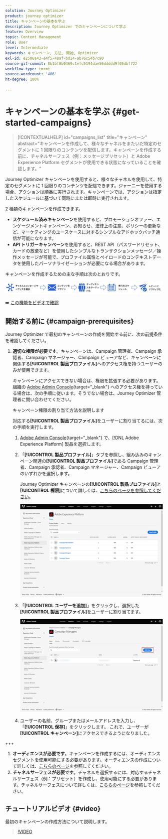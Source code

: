 ```yaml
---
solution: Journey Optimizer
product: journey optimizer
title: キャンペーンの基本を学ぶ
description: Journey Optimizer でのキャンペーンについて学ぶ
feature: Overview
topic: Content Management
role: User
level: Intermediate
keywords: キャンペーン, 方法, 開始, Optimizer
exl-id: e2506a43-e4f5-48af-bd14-ab76c54b7c90
source-git-commit: 8b1bf0b0469c1efc5194dae56ddddd9f05dbf722
workflow-type: tm+mt
source-wordcount: '406'
ht-degree: 100%

---
```


# キャンペーンの基本を学ぶ {#get-started-campaigns}

>[!CONTEXTUALHELP]
>id="campaigns_list"
>title="キャンペーン"
>abstract="キャンペーンを作成して、様々なチャネルをまたいだ特定のセグメントに 1 回限りのコンテンツを配信します。キャンペーンを作成する前に、チャネルサーフェス（例：メッセージプリセット）と Adobe Experience Platform セグメントが使用できる状態になっていることを確認します。"

Journey Optimizer キャンペーンを使用すると、様々なチャネルを使用して、特定のセグメントに 1 回限りのコンテンツを配信できます。ジャーニーを使用する場合、アクションは順番に実行されます。キャンペーンでは、アクションは指定したスケジュールに基づいて同時にまたは即時に実行されます。

2 種類のキャンペーンを作成できます。

* **スケジュール済みキャンペーン**&#x200B;を使用すると、プロモーションオファー、エンゲージメントキャンペーン、お知らせ、法律上の注意、ポリシーの更新など、マーケティングのユースケースに対するシンプルなアドホックバッチ通信が可能になります。
* **API トリガーキャンペーン**&#x200B;を使用すると、REST API（パスワードリセット、カードの放棄など）を使用したシンプルなトランザクションメッセージ／操作メッセージが可能で、プロファイル属性とペイロードのコンテキストデータを使用したパーソナライゼーションが必要になる場合があります。

キャンペーンを作成するための主な手順は次のとおりです。

![](assets/create-campaign-process.png)

➡️ [この機能をビデオで確認](#video)

## 開始する前に {#campaign-prerequisites}

Journey Optimizer で最初のキャンペーンの作成を開始する前に、次の前提条件を確認してください。

1. **適切な権限が必要です**。キャンペーンは、Campaign 管理者、Campaign 承認者、Campaign マネージャー、Campaign ビューアなど、キャンペーンに関係する&#x200B;**[!UICONTROL 製品プロファイル]**&#x200B;へのアクセス権を持つユーザーのみが使用できます。

   キャンペーンにアクセスできない場合は、権限を拡張する必要があります。組織の [Adobe Admin Console](https://adminconsole.adobe.com/){target="_blank"} へのアクセス権を持っている場合は、次の手順に従います。そうでない場合は、Journey Optimizer 管理者に問い合わせてください。

   キャンペーン権限の割り当て方法を説明します

   対応する&#x200B;**[!UICONTROL 製品プロファイル]**&#x200B;をユーザーに割り当てるには、次の手順を実行します。

   1. [Adobe Admin Console](https://adminconsole.adobe.com/){target="_blank"} で、[!DNL Adobe Experience Platform] 製品を選択します。

   1. 「**[!UICONTROL 製品プロファイル]**」タブを参照し、組み込みのキャンペーン関連の&#x200B;**[!UICONTROL 製品プロファイル]**&#x200B;である Campaign 管理者、Campaign 承認者、Campaign マネージャー、Campaign ビューアのいずれかを選択します。

      Journey Optimizer キャンペーンの&#x200B;**[!UICONTROL 製品プロファイル]**&#x200B;と&#x200B;**[!UICONTROL 権限]**&#x200B;について詳しくは、[こちらのページを参照してください](../administration/ootb-product-profiles.md)。

      ![](assets/do-not-localize/admin_1.png)

   1. 「**[!UICONTROL ユーザーを追加]**」をクリックし、選択した&#x200B;**[!UICONTROL 製品プロファイル]**&#x200B;をユーザーに割り当てます。

      ![](assets/do-not-localize/admin_2.png)

   1. ユーザーの名前、グループまたはメールアドレスを入力し、「**[!UICONTROL 保存]**」をクリックします。
   これで、ユーザーが&#x200B;**[!UICONTROL キャンペーン]**&#x200B;にアクセスできるようになりました。

+++

1. **オーディエンスが必要です**。キャンペーンを作成するには、オーディエンスセグメントを使用可能にする必要があります。オーディエンスの作成について詳しくは、[こちらのページ](../segment/about-segments.md)を参照してください。
1. **チャネルサーフェスが必要です**。チャネルを選択するには、対応するチャネルサーフェス（例：プリセット）を作成し、使用可能にする必要があります。チャネルサーフェスについて詳しくは、[こちらのページ](../configuration/channel-surfaces.md)を参照してください。

## チュートリアルビデオ {#video}

最初のキャンペーンの作成方法について説明します。

>[!VIDEO](https://video.tv.adobe.com/v/346680?quality=12)
